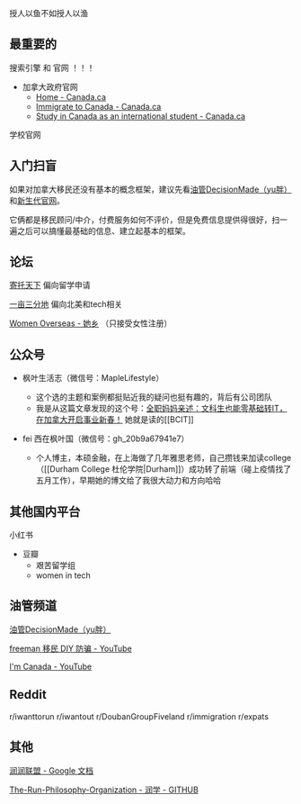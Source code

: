 授人以鱼不如授人以渔



## 最重要的

搜索引擎 和 官网 ！！！

- 加拿大政府官网
	- [Home - Canada.ca](https://www.canada.ca/en.html)
	- [Immigrate to Canada - Canada.ca](https://www.canada.ca/en/immigration-refugees-citizenship/services/immigrate-canada.html)
	- [Study in Canada as an international student - Canada.ca](https://www.canada.ca/en/immigration-refugees-citizenship/services/study-canada.html)

学校官网

## 入门扫盲

如果对加拿大移民还没有基本的概念框架，建议先看[油管DecisionMade（yu胖）](https://www.youtube.com/c/DecisionMade)和[新生代官网](https://eoivisa.com/)。

它俩都是移民顾问/中介，付费服务如何不评价，但是免费信息提供得很好，扫一遍之后可以搞懂最基础的信息、建立起基本的框架。


<!--- 「yu 胖移民第一定理」-->

<!--目前任何加拿大移民项目，都无法同时满足“速度快”、“能省钱”“低风险”这三个特性。-->

## 论坛

[寄托天下](https://www.gter.net/) 偏向留学申请

[一亩三分地](https://www.1point3acres.com/bbs/) 偏向北美和tech相关

[Women Overseas - 她乡](https://womenoverseas.com/) （只接受女性注册）

## 公众号

- 枫叶生活志（微信号：MapleLifestyle）
	- 这个选的主题和案例都挺贴近我的疑问也挺有趣的，背后有公司团队
	- 我是从这篇文章发现的这个号：[全职妈妈亲述：文科生也能零基础转IT，在加拿大开启事业新春！](https://mp.weixin.qq.com/s/n6nFEFiCOOXTvH0BhACIAw) 她就是读的[[BCIT]]

- fei 西在枫叶国（微信号：gh_20b9a67941e7）
	- 个人博主，本硕金融，在上海做了几年雅思老师，自己攒钱来加读college（[[Durham College 杜伦学院|Durham]]）成功转了前端（碰上疫情找了五月工作），早期她的博文给了我很大动力和方向哈哈

## 其他国内平台

小红书

- 豆瓣
	- 艰苦留学组
	- women in tech


## 油管频道
[油管DecisionMade（yu胖）](https://www.youtube.com/c/DecisionMade) <!--主持人是持牌顾问，有科普加拿大移民体系、移民动态-->

[freeman 移民 DIY 防骗 - YouTube](https://www.youtube.com/c/freemanyimin)

[I'm Canada - YouTube](https://www.youtube.com/c/ImCanada)


## Reddit
r/iwanttorun
r/iwantout
r/DoubanGroupFiveland
r/immigration
r/expats


## 其他

[润润联盟 - Google 文档](https://docs.google.com/document/d/17bYHPvOUbA2ElMnc55_Jy2A39syFRwvg9HBEon3aAJ4/edit)

[The-Run-Philosophy-Organization - 润学 - GITHUB](https://github.com/The-Run-Philosophy-Organization/run)
